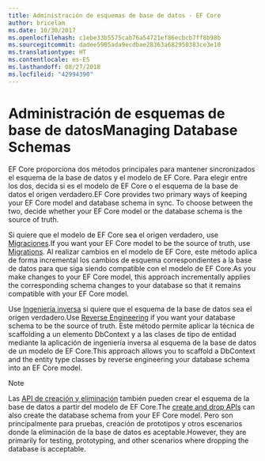 ```yaml
---
title: Administración de esquemas de base de datos - EF Core
author: bricelam
ms.date: 10/30/2017
ms.openlocfilehash: c1ebe33b5575cab76a54721ef86ecbcb7ff8b98b
ms.sourcegitcommit: dadee5905ada9ecdbae28363a682950383ce3e10
ms.translationtype: HT
ms.contentlocale: es-ES
ms.lasthandoff: 08/27/2018
ms.locfileid: "42994390"
---
```

# <a name="managing-database-schemas"></a><span data-ttu-id="c5c86-102">Administración de esquemas de base de datos</span><span class="sxs-lookup"><span data-stu-id="c5c86-102">Managing Database Schemas</span></span>
<span data-ttu-id="c5c86-103">EF Core proporciona dos métodos principales para mantener sincronizados el esquema de la base de datos y el modelo de EF Core. Para elegir entre los dos, decida si es el modelo de EF Core o el esquema de la base de datos el origen verdadero.</span><span class="sxs-lookup"><span data-stu-id="c5c86-103">EF Core provides two primary ways of keeping your EF Core model and database schema in sync. To choose between the two, decide whether your EF Core model or the database schema is the source of truth.</span></span>

<span data-ttu-id="c5c86-104">Si quiere que el modelo de EF Core sea el origen verdadero, use [Migraciones][1].</span><span class="sxs-lookup"><span data-stu-id="c5c86-104">If you want your EF Core model to be the source of truth, use [Migrations][1].</span></span> <span data-ttu-id="c5c86-105">Al realizar cambios en el modelo de EF Core, este método aplica de forma incremental los cambios de esquema correspondientes a la base de datos para que siga siendo compatible con el modelo de EF Core.</span><span class="sxs-lookup"><span data-stu-id="c5c86-105">As you make changes to your EF Core model, this approach incrementally applies the corresponding schema changes to your database so that it remains compatible with your EF Core model.</span></span>

<span data-ttu-id="c5c86-106">Use [Ingeniería inversa][2] si quiere que el esquema de la base de datos sea el origen verdadero.</span><span class="sxs-lookup"><span data-stu-id="c5c86-106">Use [Reverse Engineering][2] if you want your database schema to be the source of truth.</span></span> <span data-ttu-id="c5c86-107">Este método permite aplicar la técnica de scaffolding a un elemento DbContext y a las clases de tipo de entidad mediante la aplicación de ingeniería inversa al esquema de la base de datos de un modelo de EF Core.</span><span class="sxs-lookup"><span data-stu-id="c5c86-107">This approach allows you to scaffold a DbContext and the entity type classes by reverse engineering your database schema into an EF Core model.</span></span>

> [!NOTE]
> <span data-ttu-id="c5c86-108">Las [API de creación y eliminación][3] también pueden crear el esquema de la base de datos a partir del modelo de EF Core.</span><span class="sxs-lookup"><span data-stu-id="c5c86-108">The [create and drop APIs][3] can also create the database schema from your EF Core model.</span></span> <span data-ttu-id="c5c86-109">Pero son principalmente para pruebas, creación de prototipos y otros escenarios donde la eliminación de la base de datos es aceptable.</span><span class="sxs-lookup"><span data-stu-id="c5c86-109">However, they are primarily for testing, prototyping, and other scenarios where dropping the database is acceptable.</span></span>


  [1]: migrations/index.md
  [2]: scaffolding.md
  [3]: ensure-created.md
